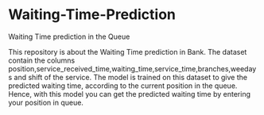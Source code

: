 # Waiting-Time-Prediction
Waiting Time prediction in the Queue


This repository is about the Waiting Time prediction in Bank.
The dataset contain the columns position,service_received_time,waiting_time,service_time,branches,weedays and shift of the service.
The model is trained on this dataset to give the predicted waiting time, according to the current position in the queue.
Hence, with this model you can get the predicted waiting time by entering your position in queue.
